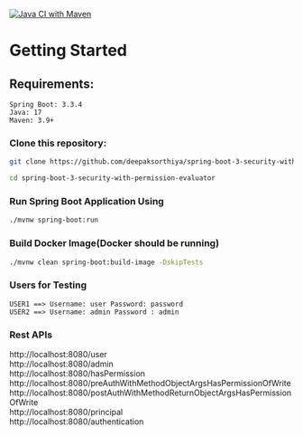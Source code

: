 [![Java CI with Maven](https://github.com/deepaksorthiya/spring-boot-3-security-with-permission-evaluator/actions/workflows/maven.yml/badge.svg)](https://github.com/deepaksorthiya/spring-boot-3-security-with-permission-evaluator/actions/workflows/maven.yml)
# Getting Started
## Requirements:
```
Spring Boot: 3.3.4
Java: 17
Maven: 3.9+
```

### Clone this repository:

```bash
git clone https://github.com/deepaksorthiya/spring-boot-3-security-with-permission-evaluator.git
```
```bash
cd spring-boot-3-security-with-permission-evaluator
```

### Run Spring Boot Application Using
```bash
./mvnw spring-boot:run
```  
### Build Docker Image(Docker should be running)
```bash
./mvnw clean spring-boot:build-image -DskipTests
```
### Users for Testing
```
USER1 ==> Username: user Password: password
USER2 ==> Username: admin Password : admin
```

### Rest APIs
http://localhost:8080/user <br>
http://localhost:8080/admin <br>
http://localhost:8080/hasPermission <br>
http://localhost:8080/preAuthWithMethodObjectArgsHasPermissionOfWrite <br>
http://localhost:8080/postAuthWithMethodReturnObjectArgsHasPermissionOfWrite <br>
http://localhost:8080/principal <br>
http://localhost:8080/authentication
